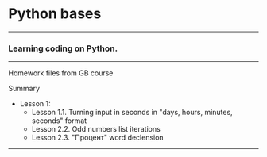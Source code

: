 # Python bases

---
### Learning coding on Python.

---
Homework files from GB course

Summary
- Lesson 1:
    - Lesson 1.1. Turning input in seconds in "days, hours, minutes, seconds" format
    - Lesson 2.2. Odd numbers list iterations
    - Lesson 2.3. "Процент" word declension

------------------
